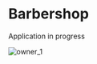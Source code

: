 # Barbershop
Application in progress

![owner_1](https://user-images.githubusercontent.com/99630855/167264514-368a735f-4009-4b56-92a4-a8ecef3044dd.jpeg)
